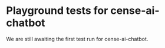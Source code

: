 # Playground tests for cense-ai-chatbot
We are still awaiting the first test run for cense-ai-chatbot.
